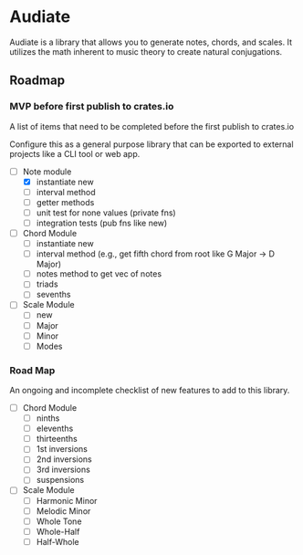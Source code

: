 # Audiate

Audiate is a library that allows you to generate notes, chords, and scales. It utilizes the math inherent to music theory to create natural conjugations.

## Roadmap

### MVP before first publish to crates.io

A list of items that need to be completed before the first publish to crates.io

Configure this as a general purpose library that can be exported to external projects like a CLI tool or web app.

- [ ] Note module
  - [x] instantiate new
  - [ ] interval method
  - [ ] getter methods
  - [ ] unit test for none values (private fns)
  - [ ] integration tests (pub fns like new)

- [ ] Chord Module
  - [ ] instantiate new
  - [ ] interval method (e.g., get fifth chord from root like G Major -> D Major)
  - [ ] notes method to get vec of notes
  - [ ] triads
  - [ ] sevenths

- [ ] Scale Module
  - [ ] new
  - [ ] Major
  - [ ] Minor
  - [ ] Modes
 
### Road Map

An ongoing and incomplete checklist of new features to add to this library.

- [ ] Chord Module
  - [ ] ninths
  - [ ] elevenths
  - [ ] thirteenths
  - [ ] 1st inversions
  - [ ] 2nd inversions
  - [ ] 3rd inversions
  - [ ] suspensions

- [ ] Scale Module
  - [ ] Harmonic Minor
  - [ ] Melodic Minor
  - [ ] Whole Tone
  - [ ] Whole-Half
  - [ ] Half-Whole
